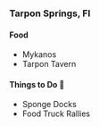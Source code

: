 
### Tarpon Springs, Fl

#### Food 
 - Mykanos
 - Tarpon Tavern

#### Things to Do :eyes:
 - Sponge Docks
 - Food Truck Rallies
